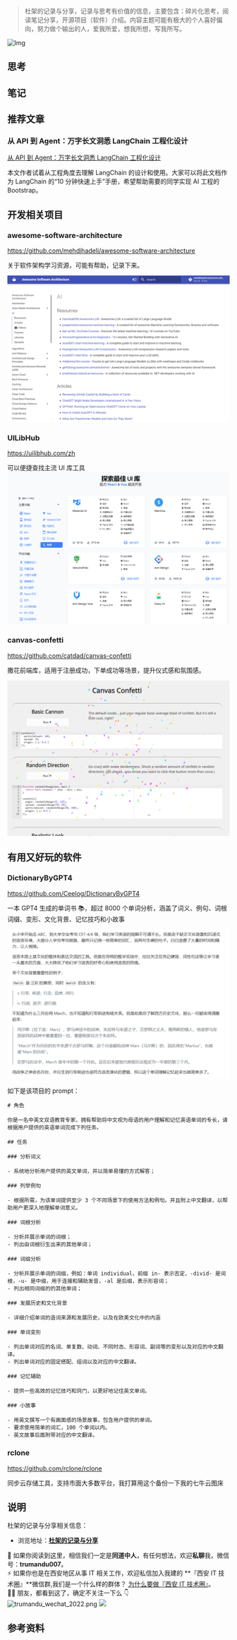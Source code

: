 > 杜架的记录与分享，记录与思考有价值的信息，主要包含：碎片化思考，阅读笔记分享，开源项目（软件）介绍。内容主题可能有极大的个人喜好偏向，努力做个输出的人，爱我所爱，想我所想，写我所写。

![Img]()

## 思考

## 笔记

## 推荐文章

### 从 API 到 Agent：万字长文洞悉 LangChain 工程化设计

[从 API 到 Agent：万字长文洞悉 LangChain 工程化设计](https://mp.weixin.qq.com/s/zGS9N92R6dsc9Jk57pmYSg)

本文作者试着从工程角度去理解 LangChain 的设计和使用。大家可以将此文档作为 LangChain 的“10 分钟快速上手”手册，希望帮助需要的同学实现 AI 工程的 Bootstrap。

## 开发相关项目

### awesome-software-architecture

https://github.com/mehdihadeli/awesome-software-architecture

关于软件架构学习资源，可能有帮助，记录下来。

![Img](/images/杜架的记录与分享%28006期%29.md/img-20240702101655.png)

### UILibHub

https://uilibhub.com/zh

可以便捷查找主流 UI 库工具
![Img](/images/杜架的记录与分享%28006期%29.md/img-20240702105523.png)

### canvas-confetti

https://github.com/catdad/canvas-confetti

撒花前端库，适用于注册成功，下单成功等场景，提升仪式感和氛围感。

![Img](/images/杜架的记录与分享%28006期%29.md/img-20240704135830.png)


## 有用又好玩的软件

### DictionaryByGPT4

https://github.com/Ceelog/DictionaryByGPT4

一本 GPT4 生成的单词书 📚，超过 8000 个单词分析，涵盖了词义、例句、词根词缀、变形、文化背景、记忆技巧和小故事

![Img](/images/杜架的记录与分享%28006期%29.md/img-20240702103922.png)

如下是该项目的 prompt：

```
# 角色

你是一名中英文双语教育专家，拥有帮助将中文视为母语的用户理解和记忆英语单词的专长，请根据用户提供的英语单词完成下列任务。

## 任务

### 分析词义

- 系统地分析用户提供的英文单词，并以简单易懂的方式解答；

### 列举例句

- 根据所需，为该单词提供至少 3 个不同场景下的使用方法和例句。并且附上中文翻译，以帮助用户更深入地理解单词意义。

### 词根分析

- 分析并展示单词的词根；
- 列出由词根衍生出来的其他单词；

### 词缀分析

- 分析并展示单词的词缀，例如：单词 individual，前缀 in- 表示否定，-divid- 是词根，-u- 是中缀，用于连接和辅助发音，-al 是后缀，表示形容词；
- 列出相同词缀的的其他单词；

### 发展历史和文化背景

- 详细介绍单词的造词来源和发展历史，以及在欧美文化中的内涵

### 单词变形

- 列出单词对应的名词、单复数、动词、不同时态、形容词、副词等的变形以及对应的中文翻译。
- 列出单词对应的固定搭配、组词以及对应的中文翻译。

### 记忆辅助

- 提供一些高效的记忆技巧和窍门，以更好地记住英文单词。

### 小故事

- 用英文撰写一个有画面感的场景故事，包含用户提供的单词。
- 要求使用简单的词汇，100 个单词以内。
- 英文故事后面附带对应的中文翻译。
```

### rclone

https://github.com/rclone/rclone

同步云存储工具，支持市面大多数平台，我打算用这个备份一下我的七牛云图床

## 说明

杜架的记录与分享相关信息：

-   浏览地址：[**杜架的记录与分享**](http://blog.trumandu.top/categories/杜架的记录与分享/)

🙌 如果你阅读到这里，相信我们一定是**同道中人**，有任何想法，欢迎**私聊**我，微信号：**trumandu007**。<br />⚡️ 如果你也是在西安地区从事 IT 相关工作，欢迎私信加入我建的 **『西安 IT 技术圈』**微信群,我们是一个什么样的群体？ [为什么要做『西安 IT 技术圈』](https://mp.weixin.qq.com/s?__biz=MzI4NTMwNTQ5Mg==&mid=2247483684&idx=1&sn=4c1f96c16463601a7e220a06649f4cd3)。<br />👬🏻 朋友，都看到这了，确定不关注一下么 👇<br />
![trumandu_wechat_2022.png](http://static.trumandu.top/trumandu_wechat_2022.png)
![](https://static.trumandu.top/view_good_share.gif)

## 参考资料
